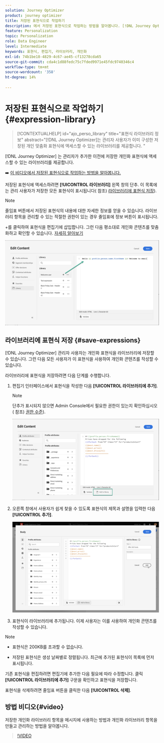 ```yaml
---
solution: Journey Optimizer
product: journey optimizer
title: 저장된 표현식으로 작업하기
description: 에서 저장된 표현식으로 작업하는 방법을 알아봅니다. [!DNL Journey Optimizer] 라이브러리입니다.
feature: Personalization
topic: Personalization
role: Data Engineer
level: Intermediate
keywords: 표현식, 편집기, 라이브러리, 개인화
exl-id: 74b1be18-4829-4c67-ae45-cf13278cda65
source-git-commit: cda4c1d88fedc75c7fded9971e45fdc9740346c4
workflow-type: tm+mt
source-wordcount: '358'
ht-degree: 14%

---
```


# 저장된 표현식으로 작업하기 {#expression-library}

>[!CONTEXTUALHELP]
>id="ajo_perso_library"
>title="표현식 라이브러리 정보"
>abstract="[!DNL Journey Optimizer]는 관리자 사용자가 이미 구성한 저장된 개인 맞춤화 표현식에 액세스할 수 있는 라이브러리를 제공합니다. "

[!DNL Journey Optimizer] 는 관리자가 추가한 이전에 저장한 개인화 표현식에 액세스할 수 있는 라이브러리를 제공합니다.

➡️ [이 비디오에서 저장된 표현식으로 작업하는 방법을 알아봅니다.](#video-preview)

저장된 표현식에 액세스하려면 **[!UICONTROL 라이브러리]** 왼쪽 창의 단추. 이 목록에는 관리 사용자가 저장한 모든 표현식이 표시됩니다( 참조) [라이브러리에 표현식 저장](#save-expressions)).

>[!NOTE]
>
>줄임표 버튼에서 저장된 표현식의 내용에 대한 자세한 정보를 얻을 수 있습니다. 라이브러리 항목을 관리할 수 있는 적절한 권한이 있는 경우 줄임표에 정보 버튼이 표시됩니다.

+를 클릭하여 표현식을 편집기에 삽입합니다. 그런 다음 평소대로 개인화 콘텐츠를 맞춤화하고 확인할 수 있습니다. [자세히 알아보기](../personalization/personalization-build-expressions.md)

![](assets/library-add.png)

## 라이브러리에 표현식 저장 {#save-expressions}

[!DNL Journey Optimizer] 관리자 사용자는 개인화 표현식을 라이브러리에 저장할 수 있습니다. 그런 다음 모든 사용자가 이 표현식을 사용하여 개인화 콘텐츠를 작성할 수 있습니다.

라이브러리에 표현식을 저장하려면 다음 단계를 수행합니다.

1. 편집기 인터페이스에서 표현식을 작성한 다음 **[!UICONTROL 라이브러리에 추가]**.

   >[!NOTE]
   >
   >단추가 표시되지 않으면 Admin Console에서 필요한 권한이 있는지 확인하십시오( 참조) [권한 수준](../administration/high-low-permissions.md)).

   ![](assets/library-save.png)

1. 오른쪽 창에서 사용자가 쉽게 찾을 수 있도록 표현식의 제목과 설명을 입력한 다음 **[!UICONTROL 추가]**.

   ![](assets/add-expression.png)

1. 표현식이 라이브러리에 추가됩니다. 이제 사용자는 이를 사용하여 개인화 콘텐츠를 작성할 수 있습니다.


>[!NOTE]
>
>* 표현식은 200KB를 초과할 수 없습니다.
>
>* 저장된 표현식은 생성 날짜별로 정렬됩니다. 최근에 추가된 표현식이 목록에 먼저 표시됩니다.


기존 표현식을 편집하려면 편집기에 추가한 다음 필요에 따라 수정합니다. 클릭 **[!UICONTROL 라이브러리에 추가]** 구문을 확인하고 표현식을 저장합니다.

표현식을 삭제하려면 줄임표 버튼을 클릭한 다음 **[!UICONTROL 삭제]**.

## 방법 비디오{#video}

저장한 개인화 라이브러리 항목을 메시지에 사용하는 방법과 개인화 라이브러리 항목을 만들고 관리하는 방법을 알아봅니다.

>[!VIDEO](https://video.tv.adobe.com/v/340941?quality=12)

